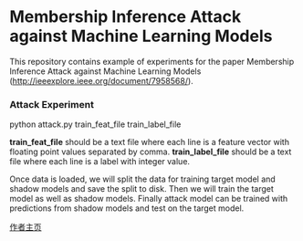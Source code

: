 # Membership Inference Attack against Machine Learning Models
This repository contains example of experiments for the paper Membership Inference Attack against Machine Learning Models (http://ieeexplore.ieee.org/document/7958568/). 

### Attack Experiment

python attack.py train_feat_file train_label_file

**train_feat_file** should be a text file where each line is a feature vector with floating point values separated by comma. 
**train_label_file** should be a text file where each line is a label with integer value. 

Once data is loaded, we will split the data for training target model and shadow models and save the split to disk. Then we will train the target model as well as shadow models. Finally attack model can be trained with predictions from shadow models and test on the target model. 

[作者主页](https://www.comp.nus.edu.sg/~reza/)